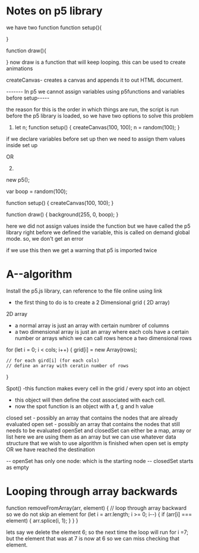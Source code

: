# Notes on p5 library

we have two function
function setup(){

}

function draw(){

}
now draw is a function that will keep looping. this can be used to create animations

createCanvas- creates a canvas and appends it to out HTML document.

------- In p5 we cannot assign variables using p5functions and variables before setup-----

the reason for this is the order in which things are run, the script is run before the
p5 library is loaded, so we have two options to solve this problem

1.  let n;
    function setup() {
    createCanvas(100, 100);
    n = random(100);
    }

if we declare variables before set up then we need to assign them values inside set up

OR

2.

new p5();

var boop = random(100);

function setup() {
createCanvas(100, 100);
}

function draw() {
background(255, 0, boop);
}

here we did not assign values inside the function but we have called the p5 library
right before we defined the variable, this is called on demand global mode.
so, we don't get an error

if we use this then we get a warning that p5 is imported twice

# A--algorithm

Install the p5.js library, can reference to the file online using link

<script src="https://cdn.jsdelivr.net/npm/p5@1.4.1/lib/p5.js"></script>

- the first thing to do is to create a 2 Dimensional grid ( 2D array)

2D array

- a normal array is just an array with certain numbrer of columns
- a two dimensional array is just an array where each cols have a certain
  number or arrays which we can call rows hence a two dimensional rows

for (let i = 0; i < cols; i++) {
grid[i] = new Array(rows);

    // for each gird[i] (for each cols)
    // define an array with ceratin number of rows

}

Spot()
-this function makes every cell in the grid / every spot into an object

- this object will then define the cost associated with each cell.
- now the spot function is an object with a f, g and h value

closed set - possibly an array that contains the nodes that are already evaluated
open set - possibly an array that contains the nodes that still needs to be evaluated
openSet and closedSet can either be a map, array or list
here we are using them as an array but we can use whatever data structure that we wish to use
algorithm is finished when open set is empty OR we have reached the destination

-- openSet has only one node: which is the starting node
-- closedSet starts as empty

# Looping through array backwards

function removeFromArray(arr, element) {
// loop through array backward so we do not skip an element
for (let i = arr.length; i >= 0; i--) {
if (arr[i] === element) {
arr.splice(i, 1);
}
}
}

lets say we delete the element 6; so the next time the loop will run for i =7;
but the element that was at 7 is now at 6 so we can miss checking that element.
